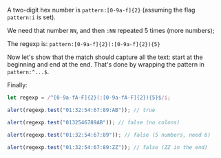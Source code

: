 A two-digit hex number is `pattern:[0-9a-f]{2}` (assuming the flag `pattern:i` is set).

We need that number `NN`, and then `:NN` repeated 5 times (more numbers);

The regexp is: `pattern:[0-9a-f]{2}(:[0-9a-f]{2}){5}`

Now let's show that the match should capture all the text: start at the beginning and end at the end. That's done by wrapping the pattern in `pattern:^...$`.

Finally:

```js run
let regexp = /^[0-9a-fA-F]{2}(:[0-9a-fA-F]{2}){5}$/i;

alert(regexp.test("01:32:54:67:89:AB")); // true

alert(regexp.test("0132546789AB")); // false (no colons)

alert(regexp.test("01:32:54:67:89")); // false (5 numbers, need 6)

alert(regexp.test("01:32:54:67:89:ZZ")); // false (ZZ in the end)
```
